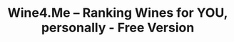 ---
description: 回答几个问题，推荐合适的葡萄酒给你。这个会在夜总会流行吗？
layout: post
results:
- genreIds:
  - '6023'
  - '6006'
  version: '1.0'
  currency: CNY
  ipadScreenshotUrls: &a []
  artworkUrl60: http://a604.phobos.apple.com/us/r30/Purple2/v4/c5/20/41/c5204100-4214-ec17-7d5e-1f25a5c3b664/AppIcon60x60_2x.png
  sellerName: Amy Gross
  supportedDevices:
  - iPad23G
  - iPadMini
  - iPadFourthGen
  - iPadThirdGen4G
  - iPhone5
  - iPhone4
  - iPad2Wifi
  - iPodTouchFifthGen
  - iPhone5s
  - iPhone5c
  - iPadThirdGen
  - iPhone4S
  - iPadFourthGen4G
  - iPadMini4G
  genres:
  - 美食佳饮
  - 参考
  trackName: Wine4.Me – Ranking Wines for YOU, personally - Free Version
  description: "Discovering great wine just got easier! We rank wines just
    for you based on your tastes.\n \nYou don’t have to be an expert to enjoy
    wine. Wine4.Me helps you explore wine with confidence by offering you
    personalized wine rankings based on your taste profile.\n\nHow is this
    done?\n1) Just tell us about a few of your favorite wines, i.e. grape
    types, wineries, regions and/or countries\n2) We use your input to create
    your unique taste profile\n3) Based on your profile, we’ll show you a
    ranked list of wines we know you’ll love!\n**We also let you rate the
    wine and the more ratings you submit the better we get at personalizing
    your wine rankings!\n\nEach wine in Wine4.Me’s extensive database is objectively
    analyzed one by one by wine evaluators (They can pinpoint wine characteristics
    with a 90% repeat rate … they’re kind of a big deal). This data is intricately
    indexed by patent-pending technology and passed through the company’s
    proprietary algorithm that compares the profile of each wine to your taste
    profile to offer personalized wine rankings. \n\nBasically, we use “magical”
    technology to ensure you buy a tasty bottle of wine every time!\n \nWine4.Me’s
    wine selections are widely available at many grocery stores and wine outlets
    such as Wegmans, Safeway, Albertsons, Kroger, H-E-B, Ralphs, Spec’s, ABC,
    BevMo and Total Wine as well as many popular restaurants across the United
    States.\n \n* Wine Discovery App\nWine4.Me is a mobile wine discovery
    app that combines wine experts, patent-pending technology and a proprietary
    algorithm to offer users wine suggestions based on their individual taste
    profile.\n\n* Personalized Wine Rankings\nEach wine in Wine4.Me’s extensive
    database is objectively analyzed one by one by wine evaluators and intricately
    indexed based on dozens of unique characteristics.\n\n* It’s in the Data\nWine4.Me
    uses a proprietary algorithm to compare each wine’s characteristics with
    the individual’s taste profile and offer suggestions based on data, not
    perceived quality, ensuring a higher rate of enjoyment.\n\n* Local Access:\nWine4.Me’s
    wine selections are widely available at many grocery stores and wine outlets
    such as Wegmans, Safeway, Albertsons, Kroger, H-E-B, Ralphs, Spec’s, ABC,
    BevMo and Total Wine as well as many popular restaurants across the United
    States."
  price: 0
  trackId: 839861753
  releaseDate: '2014-05-29T07:00:00Z'
  screenshotUrls:
  - http://a1.mzstatic.com/us/r30/Purple4/v4/95/e0/d5/95e0d5b5-5ef3-e947-3fd7-a4b9426cc4cd/screen1136x1136.jpeg
  - http://a1.mzstatic.com/us/r30/Purple2/v4/0f/c5/3b/0fc53baa-93ac-637a-71b0-a793c2e9f16c/screen1136x1136.jpeg
  - http://a3.mzstatic.com/us/r30/Purple2/v4/9a/e7/e9/9ae7e998-4c97-7e7b-bfac-553d371e9f5c/screen1136x1136.jpeg
  - http://a4.mzstatic.com/us/r30/Purple4/v4/49/8f/35/498f35f1-c9f4-cdfd-bd01-26b0237b1539/screen1136x1136.jpeg
  - http://a5.mzstatic.com/us/r30/Purple6/v4/d2/45/78/d2457804-af9c-aac9-e7e8-73f53b8e379a/screen1136x1136.jpeg
  artistViewUrl: https://itunes.apple.com/cn/artist/amy-gross/id839861756?uo=4
  primaryGenreId: 6023
  kind: software
  fileSizeBytes: '9836790'
  bundleId: com.vinesleuth.wine4me
  sellerUrl: http://wine4.me
  trackContentRating: 12+
  artistName: Amy Gross
  trackCensoredName: Wine4.Me – Ranking Wines for YOU, personally - Free Version
  isGameCenterEnabled: false
  contentAdvisoryRating: 12+
  languageCodesISO2A:
  - EN
  features: *a
  wrapperType: software
  artworkUrl512: http://a46.phobos.apple.com/us/r30/Purple/v4/67/91/b6/6791b668-b956-d935-34f4-427dd6de7a6e/mzl.sidasqye.png
  artworkUrl100: http://a46.phobos.apple.com/us/r30/Purple/v4/67/91/b6/6791b668-b956-d935-34f4-427dd6de7a6e/mzl.sidasqye.png
  trackViewUrl: https://itunes.apple.com/cn/app/wine4.me-ranking-wines-for/id839861753?mt=8&uo=4
  formattedPrice: 免费
  artistId: 839861756
  primaryGenreName: Food & Drink
category: 美食佳饮
tags: tag1
resultCount: 1
title: Wine4.Me – Ranking Wines for YOU, personally - Free Version

---